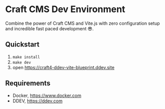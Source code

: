 # Craft CMS Dev Environment

Combine the power of Craft CMS and Vite.js with zero configuration setup and incredible fast paced development 😎.



## Quickstart

1.  ``make install``
2.  ``make dev``
3.  open https://craft4-ddev-vite-blueprint.ddev.site


## Requirements

-   Docker, https://www.docker.com
-   DDEV, https://ddev.com
